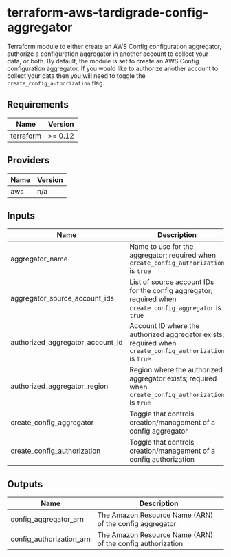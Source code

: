 # terraform-aws-tardigrade-config-aggregator

Terraform module to either create an AWS Config configuration aggregator, authorize a configuration aggregator in
another account to collect your data, or both. By default, the module is set to create an AWS Config configuration
aggregator. If you would like to authorize another account to collect your data then you will need to toggle the
`create_config_authorization` flag.


<!-- BEGIN TFDOCS -->
## Requirements

| Name | Version |
|------|---------|
| terraform | >= 0.12 |

## Providers

| Name | Version |
|------|---------|
| aws | n/a |

## Inputs

| Name | Description | Type | Default | Required |
|------|-------------|------|---------|:--------:|
| aggregator\_name | Name to use for the aggregator; required when `create_config_authorization` is `true` | `string` | `""` | no |
| aggregator\_source\_account\_ids | List of source account IDs for the config aggregator; required when `create_config_aggregator` is `true` | `list(string)` | `[]` | no |
| authorized\_aggregator\_account\_id | Account ID where the authorized aggregator exists; required when `create_config_authorization` is `true` | `string` | `""` | no |
| authorized\_aggregator\_region | Region where the authorized aggregator exists; required when `create_config_authorization` is `true` | `string` | `""` | no |
| create\_config\_aggregator | Toggle that controls creation/management of a config aggregator | `bool` | `true` | no |
| create\_config\_authorization | Toggle that controls creation/management of a config authorization | `bool` | `false` | no |

## Outputs

| Name | Description |
|------|-------------|
| config\_aggregator\_arn | The Amazon Resource Name (ARN) of the config aggregator |
| config\_authorization\_arn | The Amazon Resource Name (ARN) of the config authorization |

<!-- END TFDOCS -->
